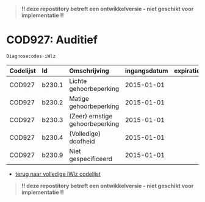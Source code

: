 > **!! deze repostitory betreft een ontwikkelversie - niet geschikt voor implementatie !!**	
# COD927: Auditief	
	Diagnosecodes iWlz	
|Codelijst|Id|Omschrijving|ingangsdatum|expiratiedatum|mutatiedatum|mutatie|	
|:--|:--|:--|:--|:--|:--|:--|	
|	COD927	|	b230.1	|	Lichte gehoorbeperking	|	2015-01-01	|		|		|		|
|	COD927	|	b230.2	|	Matige gehoorbeperking	|	2015-01-01	|		|		|		|
|	COD927	|	b230.3	|	(Zeer) ernstige gehoorbeperking	|	2015-01-01	|		|		|		|
|	COD927	|	b230.4	|	(Volledige) doofheid	|	2015-01-01	|		|		|		|
|	COD927	|	b230.9	|	Niet gespecificeerd	|	2015-01-01	|		|		|		|

* [terug naar volledige iWlz codelijst](../../iWlz-codelijsten.md)
> **!! deze repostitory betreft een ontwikkelversie - niet geschikt voor implementatie !!**	
